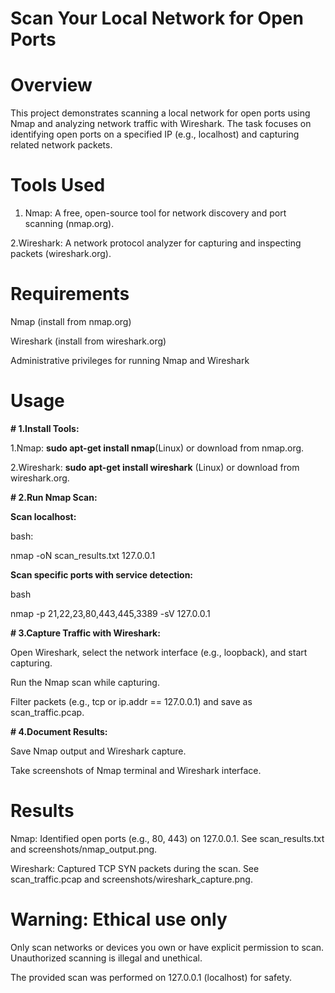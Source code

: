 # Scan Your Local Network for Open Ports
# Overview

This project demonstrates scanning a local network for open ports using Nmap and analyzing network traffic with Wireshark. The task focuses on identifying open ports on a specified IP (e.g., localhost) and capturing related network packets.
# Tools Used

1. Nmap: A free, open-source tool for network discovery and port scanning (nmap.org).
   
2.Wireshark: A network protocol analyzer for capturing and inspecting packets (wireshark.org).
# Requirements
Nmap (install from nmap.org)

Wireshark (install from wireshark.org)

Administrative privileges for running Nmap and Wireshark
# Usage
 
**# 1.Install Tools:**
 
1.Nmap: **sudo apt-get install nmap**(Linux) or download from nmap.org.
 
2.Wireshark: **sudo apt-get install wireshark** (Linux) or download from wireshark.org.

**# 2.Run Nmap Scan:**

**Scan localhost:**

bash:

nmap -oN scan_results.txt 127.0.0.1

**Scan specific ports with service detection:**

bash

nmap -p 21,22,23,80,443,445,3389 -sV 127.0.0.1

**# 3.Capture Traffic with Wireshark:**

Open Wireshark, select the network interface (e.g., loopback), and start capturing.

Run the Nmap scan while capturing.

Filter packets (e.g., tcp or ip.addr == 127.0.0.1) and save as scan_traffic.pcap.

**# 4.Document Results:**

Save Nmap output and Wireshark capture.

Take screenshots of Nmap terminal and Wireshark interface.

# Results

Nmap: Identified open ports (e.g., 80, 443) on 127.0.0.1. See scan_results.txt and screenshots/nmap_output.png.

Wireshark: Captured TCP SYN packets during the scan. See scan_traffic.pcap and screenshots/wireshark_capture.png.

# Warning: Ethical use only

Only scan networks or devices you own or have explicit permission to scan. Unauthorized scanning is illegal and unethical.

The provided scan was performed on 127.0.0.1 (localhost) for safety.

